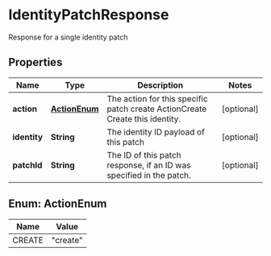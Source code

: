 

# IdentityPatchResponse

Response for a single identity patch

## Properties

| Name | Type | Description | Notes |
|------------ | ------------- | ------------- | -------------|
|**action** | [**ActionEnum**](#ActionEnum) | The action for this specific patch create ActionCreate  Create this identity. |  [optional] |
|**identity** | **String** | The identity ID payload of this patch |  [optional] |
|**patchId** | **String** | The ID of this patch response, if an ID was specified in the patch. |  [optional] |



## Enum: ActionEnum

| Name | Value |
|---- | -----|
| CREATE | &quot;create&quot; |



